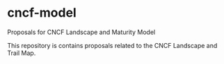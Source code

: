 # cncf-model
Proposals for CNCF Landscape and Maturity Model

This repository is contains proposals related to the CNCF Landscape and Trail Map.

